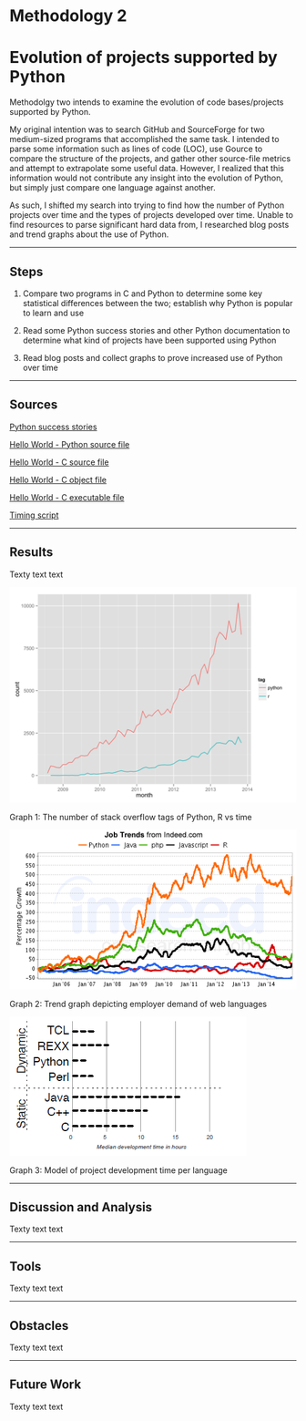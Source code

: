 # Methodology 2
# Evolution of projects supported by Python

Methodolgy two intends to examine the evolution of code bases/projects supported by Python. 

My original intention was to search GitHub and SourceForge for two medium-sized programs that accomplished the same task. I 
intended to parse some information such as lines of code (LOC), use Gource to compare the structure of the projects, and 
gather other source-file metrics and attempt to extrapolate some useful data. However, I realized that this information would
not contribute any insight into the evolution of Python, but simply just compare one language against another.

As such, I shifted my search into trying to find how the number of Python projects over time and the types of projects
developed over time. Unable to find resources to parse significant hard data from, I researched blog posts and trend graphs 
about the use of Python. 

----------

Steps
-----

1) Compare two programs in C and Python to determine some key statistical differences between the two; establish why Python is popular to learn and use

2) Read some Python success stories and other Python documentation to determine what kind of projects have been supported using Python

3) Read blog posts and collect graphs to prove increased use of Python over time


----------

Sources
-------

[Python success stories](https://www.python.org/about/success/)

[Hello World - Python source file](./Source/Hello_World.py)

[Hello World - C source file](./Source/HelloWorld.c)

[Hello World - C object file](./Source/HelloWorld.o)

[Hello World - C executable file](./Source/HelloWorld.exe)

[Timing script](./Source/time_HelloWord.bat)

----------

Results
----------

Texty text text

![Graph 1](./Images/graph_pythonVSractivity.png)

Graph 1: The number of stack overflow tags of Python, R vs time

![Graph2](./Images/jobgraph_python_weblanguages.png)

Graph 2: Trend graph depicting employer demand of web languages


![Graph 2](./Images/productivity.png)

Graph 3: Model of project development time per language


----------

Discussion and Analysis
-----------------------

Texty text text

----------


Tools
-------

Texty text text

----------


Obstacles
----------

Texty text text

----------


Future Work
----------

Texty text text
